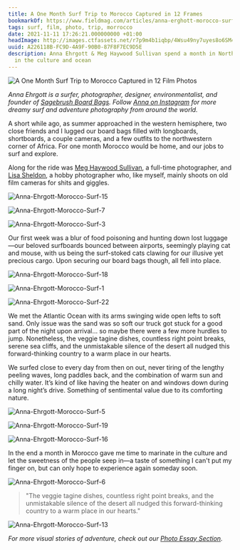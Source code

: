 ```yaml
---
title: A One Month Surf Trip to Morocco Captured in 12 Frames
bookmarkOf: https://www.fieldmag.com/articles/anna-erghott-morocco-surf-35mm?mc_cid=83c0f45d91&mc_eid=561e2e9468
tags: surf, film, photo, trip, morrocco
date: 2021-11-11 17:26:21.000000000 +01:00
headImage: http://images.ctfassets.net/r7p9m4b1iqbp/4Wsu49ny7uyes8o6SM4k2i/3deeb7ddd38b5d137aca5f3f763ded77/Anna-Ehrgott-Morocco-Surf-15.jpg?w=1000
uuid: A226118B-FC9D-4A9F-90B0-87F8F7EC9D5E
description: Anna Ehrgott & Meg Haywood Sullivan spend a month in North Africa marinating
  in the culture and ocean
---
```


 ![A One Month Surf Trip to Morocco Captured in 12 Film Photos](//images.ctfassets.net/r7p9m4b1iqbp/43jA45rpnq8gKaEswumUEO/905d2092b70f75a80f9ee0b39043dd0e/Anna-Ehrgott-Morocco-Surf-10.jpg?w=10&q=1&fm=jpg&fl=progressive) 

_Anna Ehrgott is a surfer, photographer, designer, environmentalist, and founder of [Sagebrush Board Bags](http://www.sagebrushbags.com/). Follow [Anna on Instagram](https://www.instagram.com/annaehrgott/) for more dreamy surf and adventure photography from around the world._

A short while ago, as summer approached in the western hemisphere, two close friends and I lugged our board bags filled with longboards, shortboards, a couple cameras, and a few outfits to the northwestern corner of Africa. For one month Morocco would be home, and our jobs to surf and explore.

Along for the ride was [Meg Haywood Sullivan](https://www.instagram.com/meg_haywoodsullivan/), a full-time photographer, and [Lisa Sheldon](https://www.instagram.com/venicebender/), a hobby photographer who, like myself, mainly shoots on old film cameras for shits and giggles.

 ![Anna-Ehrgott-Morocco-Surf-15](//images.ctfassets.net/r7p9m4b1iqbp/4Wsu49ny7uyes8o6SM4k2i/3deeb7ddd38b5d137aca5f3f763ded77/Anna-Ehrgott-Morocco-Surf-15.jpg?w=10&q=1&fm=jpg&fl=progressive) 

 ![Anna-Ehrgott-Morocco-Surf-7](//images.ctfassets.net/r7p9m4b1iqbp/7yqey04bFSm4WY4WGggkuG/6a0af9530bb22a1c22af697b4b2089a3/Anna-Ehrgott-Morocco-Surf-7.jpg?w=10&q=1&fm=jpg&fl=progressive) 

 ![Anna-Ehrgott-Morocco-Surf-3](//images.ctfassets.net/r7p9m4b1iqbp/2T6w22JmzumA0s4me4aeuM/26c98e6bca907dae2f3e3013b16e6853/Anna-Ehrgott-Morocco-Surf-3.jpg?w=10&q=1&fm=jpg&fl=progressive) 

Our first week was a blur of food poisoning and hunting down lost luggage—our beloved surfboards bounced between airports, seemingly playing cat and mouse, with us being the surf-stoked cats clawing for our illusive yet precious cargo. Upon securing our board bags though, all fell into place.

 ![Anna-Ehrgott-Morocco-Surf-18](//images.ctfassets.net/r7p9m4b1iqbp/sdRkScZos0qOYoM2mkUI4/d94ead3af0fd6da32f37ab4564f2547c/Anna-Ehrgott-Morocco-Surf-18.jpg?w=10&q=1&fm=jpg&fl=progressive) 

 ![Anna-Ehrgott-Morocco-Surf-1](//images.ctfassets.net/r7p9m4b1iqbp/1q2Ut0NXgQIUIaAOEE4Wwg/22bdb65efdb16444dfc1ff3dcc0f3ba8/Anna-Ehrgott-Morocco-Surf-1.jpg?w=10&q=1&fm=jpg&fl=progressive) 

 ![Anna-Ehrgott-Morocco-Surf-22](//images.ctfassets.net/r7p9m4b1iqbp/55DqHWiKfS4O0a6aGwOwGY/8baa324fd65c03d5b12c2980e726d6ca/Anna-Ehrgott-Morocco-Surf-22.jpg?w=10&q=1&fm=jpg&fl=progressive) 

We met the Atlantic Ocean with its arms swinging wide open lefts to soft sand. Only issue was the sand was so soft our truck got stuck for a good part of the night upon arrival… so maybe there were a few more hurdles to jump. Nonetheless, the veggie tagine dishes, countless right point breaks, serene sea cliffs, and the unmistakable silence of the desert all nudged this forward-thinking country to a warm place in our hearts.

We surfed close to every day from then on out, never tiring of the lengthy peeling waves, long paddles back, and the combination of warm sun and chilly water. It’s kind of like having the heater on and windows down during a long night’s drive. Something of sentimental value due to its comforting nature.

 ![Anna-Ehrgott-Morocco-Surf-5](//images.ctfassets.net/r7p9m4b1iqbp/C8lfsm3AAKk8M2QcGKYQw/30ccd9e36f4109b1c470a62107ca4183/Anna-Ehrgott-Morocco-Surf-5.jpg?w=10&q=1&fm=jpg&fl=progressive) 

 ![Anna-Ehrgott-Morocco-Surf-19](//images.ctfassets.net/r7p9m4b1iqbp/2DLTHkPQmscYSEMAAkkGQC/b4b87c4bb797aea24f2963bee2fb66ca/Anna-Ehrgott-Morocco-Surf-19.jpg?w=10&q=1&fm=jpg&fl=progressive) 

 ![Anna-Ehrgott-Morocco-Surf-16](//images.ctfassets.net/r7p9m4b1iqbp/1LlpbUZmEw24GUYYgsAAE4/2a6256caf931f39eb3f8f381bd8b3de3/Anna-Ehrgott-Morocco-Surf-16.jpg?w=10&q=1&fm=jpg&fl=progressive) 

In the end a month in Morocco gave me time to marinate in the culture and let the sweetness of the people seep in—a taste of something I can't put my finger on, but can only hope to experience again someday soon.

 ![Anna-Ehrgott-Morocco-Surf-6](//images.ctfassets.net/r7p9m4b1iqbp/7evDEYxFhSKSIwUWy4CCiM/228483efe02545c4f692cae461616f2a/Anna-Ehrgott-Morocco-Surf-6.jpg?w=10&q=1&fm=jpg&fl=progressive) 

> "The veggie tagine dishes, countless right point breaks, and the unmistakable silence of the desert all nudged this forward-thinking country to a warm place in our hearts."

 ![Anna-Ehrgott-Morocco-Surf-13](//images.ctfassets.net/r7p9m4b1iqbp/1ohEMsojiIAYWWCCmoGkiC/3082fdfa924fed12105a031e9457aeb8/Anna-Ehrgott-Morocco-Surf-13.jpg?w=10&q=1&fm=jpg&fl=progressive) 

_For more visual stories of adventure, check out our [Photo Essay Section](https://www.fieldmag.com/photo)._